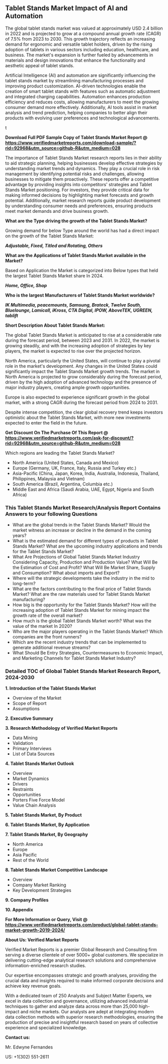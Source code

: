 <h2>Tablet Stands Market Impact of AI and Automation</h2><p>The global tablet stands market was valued at approximately USD 2.4 billion in 2022 and is projected to grow at a compound annual growth rate (CAGR) of 7.5% from 2023 to 2030. This growth trajectory reflects an increasing demand for ergonomic and versatile tablet holders, driven by the rising adoption of tablets in various sectors including education, healthcare, and business. The market's expansion is further fueled by advancements in materials and design innovations that enhance the functionality and aesthetic appeal of tablet stands.</p><p>Artificial Intelligence (AI) and automation are significantly influencing the tablet stands market by streamlining manufacturing processes and improving product customization. AI-driven technologies enable the creation of smart tablet stands with features such as automatic adjustment and integrated charging capabilities. Automation enhances production efficiency and reduces costs, allowing manufacturers to meet the growing consumer demand more effectively. Additionally, AI tools assist in market analysis and trend prediction, helping companies to better align their products with evolving user preferences and technological advancements.</p>t</p><p id="" class=""><strong>Download Full PDF Sample Copy of Tablet Stands Market Report @ <a href="https://www.verifiedmarketreports.com/download-sample/?rid=92968&utm_source=github-R&utm_medium=028" target="_blank">https://www.verifiedmarketreports.com/download-sample/?rid=92968&utm_source=github-R&utm_medium=028</a></strong></p><p>The importance of&nbsp;Tablet Stands Market research reports lies in their ability to aid strategic planning, helping businesses develop effective strategies by understanding market trends and dynamics. They play a crucial role in risk management by identifying potential risks and challenges, allowing businesses to mitigate them proactively. These reports offer a competitive advantage by providing insights into competitors' strategies and Tablet Stands Market positioning. For investors, they provide critical data for making informed decisions by highlighting market forecasts and growth potential. Additionally, market research reports guide product development by understanding consumer needs and preferences, ensuring products meet market demands and drive business growth.</p><p><strong>What are the&nbsp;Type driving the growth of the Tablet Stands Market?</strong></p><p id="" class="">Growing demand for below Type around the world has had a direct impact on the growth of the Tablet Stands Market:</p><em><strong>Adjustable, Fixed, Titled and Rotating, Others</strong></em></p><strong>What are the&nbsp;Applications&nbsp;of Tablet Stands Market available in the Market?</strong></p><p id="" class="">Based on Application the Market is categorized into Below types that held the largest Tablet Stands Market share In 2024.</p><em><strong>Home, Office, Shop</strong></em></p><strong>Who is the largest Manufacturers of Tablet Stands Market worldwide?</strong></p><p><em><strong>IK Multimedia, peacemounts, Samsung, Brateck, Twelve South, Bluelounge, Lamicall, iKross, CTA Digital, IPOW, AboveTEK, UGREEN, tablift</strong></em></p><p id="" class=""><strong>Short Description About Tablet Stands Market:</strong></p><p>The global Tablet Stands Market is anticipated to rise at a considerable rate during the forecast period, between 2023 and 2031. In 2022, the market is growing steadily, and with the increasing adoption of strategies by key players, the market is expected to rise over the projected horizon.</p><p>North America, particularly the United States, will continue to play a pivotal role in the market's development. Any changes in the United States could significantly impact the Tablet Stands Market growth trends. The market in North America is projected to grow considerably during the forecast period, driven by the high adoption of advanced technology and the presence of major industry players, creating ample growth opportunities.</p><p>Europe is also expected to experience significant growth in the global market, with a strong CAGR during the forecast period from 2024 to 2031.</p><p>Despite intense competition, the clear global recovery trend keeps investors optimistic about the Tablet Stands Market, with more new investments expected to enter the field in the future.</p><p id="" class=""><strong>Get Discount On The Purchase Of This Report @ <a href="https://www.verifiedmarketreports.com/ask-for-discount/?rid=92968&utm_source=github-R&utm_medium=028" target="_blank">https://www.verifiedmarketreports.com/ask-for-discount/?rid=92968&utm_source=github-R&utm_medium=028</a></strong></p>Which regions are leading the Tablet Stands Market?</p><ul><li>North America (United States, Canada and Mexico)</li><li>Europe (Germany, UK, France, Italy, Russia and Turkey etc.)</li><li>Asia-Pacific (China, Japan, Korea, India, Australia, Indonesia, Thailand, Philippines, Malaysia and Vietnam)</li><li>South America (Brazil, Argentina, Columbia etc.)</li><li>Middle East and Africa (Saudi Arabia, UAE, Egypt, Nigeria and South Africa)</li></ul><h3 id="" class="">This Tablet Stands Market Research/Analysis Report Contains Answers to your following Questions</h3><ul><li>What are the global trends in the Tablet Stands Market? Would the market witness an increase or decline in the demand in the coming years?</li><li>What is the estimated demand for different types of products in Tablet Stands Market? What are the upcoming industry applications and trends for the Tablet Stands Market?</li><li>What Are Projections of Global Tablet Stands Market Industry Considering Capacity, Production and Production Value? What Will Be the Estimation of Cost and Profit? What Will Be Market Share, Supply and Consumption? What about imports and Export?</li><li>Where will the strategic developments take the industry in the mid to long-term?</li><li>What are the factors contributing to the final price of Tablet Stands Market? What are the raw materials used for Tablet Stands Market manufacturing?</li><li>How big is the opportunity for the Tablet Stands Market? How will the increasing adoption of Tablet Stands Market for mining impact the growth rate of the overall market?</li><li>How much is the global Tablet Stands Market worth? What was the value of the market In 2020?</li><li>Who are the major players operating in the Tablet Stands Market? Which companies are the front runners?</li><li>Which are the recent industry trends that can be implemented to generate additional revenue streams?</li><li>What Should Be Entry Strategies, Countermeasures to Economic Impact, and Marketing Channels for Tablet Stands Market Industry?</li></ul><h3 id="" class="">Detailed TOC of Global Tablet Stands Market Research Report, 2024-2030</h3><p id="" class=""><strong>1. Introduction of the Tablet Stands Market</strong></p><ul><li>Overview of the Market</li><li>Scope of Report</li><li>Assumptions</li></ul><p id="" class=""><strong>2. Executive Summary</strong></p><p id="" class=""><strong>3. Research Methodology of Verified Market Reports</strong></p><ul><li>Data Mining</li><li>Validation</li><li>Primary Interviews</li><li>List of Data Sources</li></ul><p id="" class=""><strong>4. Tablet Stands Market Outlook</strong></p><ul><li>Overview</li><li>Market Dynamics</li><li>Drivers</li><li>Restraints</li><li>Opportunities</li><li>Porters Five Force Model</li><li>Value Chain Analysis</li></ul><p id="" class=""><strong>5. Tablet Stands Market, By Product</strong></p><p id="" class=""><strong>6. Tablet Stands Market, By Application</strong></p><p id="" class=""><strong>7. Tablet Stands Market, By Geography</strong></p><ul><li>North America</li><li>Europe</li><li>Asia Pacific</li><li>Rest of the World</li></ul><p id="" class=""><strong>8. Tablet Stands Market Competitive Landscape</strong></p><ul><li>Overview</li><li>Company Market Ranking</li><li>Key Development Strategies</li></ul><p id="" class=""><strong>9. Company Profiles</strong></p><p id="" class=""><strong>10. Appendix</strong></p><p id="" class=""><strong>For More Information or Query, Visit @ <a href="https://www.verifiedmarketreports.com/product/global-tablet-stands-market-growth-2019-2024/" target="_blank">https://www.verifiedmarketreports.com/product/global-tablet-stands-market-growth-2019-2024/</a></strong></p><p id="" class=""><strong>About Us: Verified Market Reports</strong></p><p id="" class="">Verified Market Reports is a premier Global Research and Consulting firm serving a diverse clientele of over 5000+ global customers. We specialize in delivering cutting-edge analytical research solutions and comprehensive information-enriched research studies.</p><p id="" class="">Our expertise encompasses strategic and growth analyses, providing the crucial data and insights required to make informed corporate decisions and achieve key revenue goals.</p><p id="" class="">With a dedicated team of 250 Analysts and Subject Matter Experts, we excel in data collection and governance, utilizing advanced industrial techniques to gather and analyze data across more than 25,000 high-impact and niche markets. Our analysts are adept at integrating modern data collection methods with superior research methodologies, ensuring the production of precise and insightful research based on years of collective experience and specialized knowledge.</p><p id="" class=""><strong>Contact us:</strong></p><p id="" class="">Mr. Edwyne Fernandes</p><p id="" class="">US: +1(302) 551-2611</p>